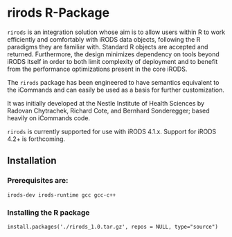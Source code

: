 # rirods R-Package

`rirods` is an integration solution whose aim is to allow users within R to work efficiently and comfortably with iRODS data objects, following the R paradigms they are familiar with. Standard R objects are accepted and returned. Furthermore, the design minimizes dependency on tools beyond iRODS itself in order to both limit complexity of deployment and to benefit from the performance optimizations present in the core iRODS.

The `rirods` package has been engineered to have semantics equivalent to the iCommands and can easily be used as a basis for further customization.

It was initially developed at the Nestle Institute of Health Sciences by Radovan Chytrachek, Richard Cote, and Bernhard Sonderegger; based heavily on iCommands code.

`rirods` is currently supported for use with iRODS 4.1.x.  Support for iRODS 4.2+ is forthcoming.

## Installation
### Prerequisites are:
`irods-dev irods-runtime gcc gcc-c++`
### Installing the R package
`install.packages('./rirods_1.0.tar.gz', repos = NULL, type="source")`
